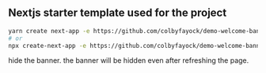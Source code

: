 ## Nextjs starter template used for the project

```bash
yarn create next-app -e https://github.com/colbyfayock/demo-welcome-banner-starter
# or
npx create-next-app -e https://github.com/colbyfayock/demo-welcome-banner-starter
```
hide the banner. the banner will be hidden even after refreshing the page.